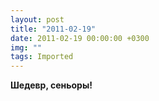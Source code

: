 ```yaml
---
layout: post
title: "2011-02-19"
date: 2011-02-19 00:00:00 +0300
img: ""
tags: Imported
---
```


**Шедевр, сеньоры!**